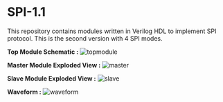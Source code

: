 # SPI-1.1
This repository contains modules written in Verilog HDL to implement SPI protocol. This is the second version with 4 SPI modes.

**Top Module Schematic :**
![topmodule](https://github.com/user-attachments/assets/751fd33f-3bad-461b-92b8-1ab2b8553d85)

**Master Module Exploded View :**
![master](https://github.com/user-attachments/assets/e4b6d60c-7d05-4a92-b9f5-bc88975e1a28)

**Slave Module Exploded View :**
![slave](https://github.com/user-attachments/assets/5f89ee5d-dc2c-4426-b7e8-f9f3f7f67fac)

**Waveform :**
![waveform](https://github.com/user-attachments/assets/5fca3d88-e631-40ac-8c6f-6cc3b68b0838)
